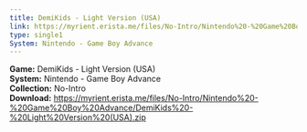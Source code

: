 ```yaml
---
title: DemiKids - Light Version (USA)
link: https://myrient.erista.me/files/No-Intro/Nintendo%20-%20Game%20Boy%20Advance/DemiKids%20-%20Light%20Version%20(USA).zip
type: single1
System: Nintendo - Game Boy Advance
---
```

<b>Game:</b> DemiKids - Light Version (USA)<br>
<b>System:</b> Nintendo - Game Boy Advance<br>
<b>Collection:</b> No-Intro<br>
<b>Download:</b> https://myrient.erista.me/files/No-Intro/Nintendo%20-%20Game%20Boy%20Advance/DemiKids%20-%20Light%20Version%20(USA).zip